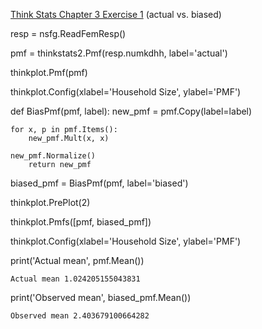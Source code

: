 [Think Stats Chapter 3 Exercise 1](http://greenteapress.com/thinkstats2/html/thinkstats2004.html#toc31) (actual vs. biased)

resp = nsfg.ReadFemResp()

pmf = thinkstats2.Pmf(resp.numkdhh, label='actual')

thinkplot.Pmf(pmf)

thinkplot.Config(xlabel='Household Size', ylabel='PMF')

def BiasPmf(pmf, label):
	new_pmf = pmf.Copy(label=label)

 	for x, p in pmf.Items():
   		new_pmf.Mult(x, x)
   
   	new_pmf.Normalize()
   		return new_pmf

biased_pmf = BiasPmf(pmf, label='biased')

thinkplot.PrePlot(2)

thinkplot.Pmfs([pmf, biased_pmf])

thinkplot.Config(xlabel='Household Size', ylabel='PMF')

print('Actual mean', pmf.Mean())

	Actual mean 1.024205155043831

print('Observed mean', biased_pmf.Mean())

	Observed mean 2.403679100664282
